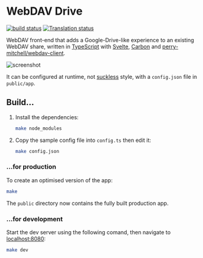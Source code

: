 # WebDAV Drive

[![build status][buildimg]][buildurl]
[![Translation status][transimg]][transurl]

WebDAV front-end that adds a Google-Drive-like experience to an existing WebDAV
share, written in [TypeScript][typescript] with [Svelte][svelte],
[Carbon][carbon] and [perry-mitchell/webdav-client][webdav].

![screenshot](./docs/screenshot.png)

It can be configured at runtime, not [suckless][suckless] style, with a
`config.json` file in `public/app`.

## Build...

1. Install the dependencies:

    ```bash
    make node_modules
    ```

2. Copy the sample config file into `config.ts` then edit it:

    ```bash
    make config.json
    ```

### ...for production

To create an optimised version of the app:

```bash
make
```

The `public` directory now contains the fully built production app.

### ...for development

Start the dev server using the following comand, then navigate to
[localhost:8080](http://localhost:8080):

```bash
make dev
```

[buildimg]: https://github.com/club-1/webdav-drive/actions/workflows/build.yml/badge.svg
[buildurl]: https://github.com/club-1/webdav-drive/actions/workflows/build.yml?query=branch%3Amain
[transimg]: https://hosted.weblate.org/widgets/club-1/-/webdav-drive/svg-badge.svg
[transurl]: https://hosted.weblate.org/translate/club-1/webdav-drive/
[typescript]: https://github.com/microsoft/TypeScript
[svelte]: https://svelte.dev
[carbon]: https://github.com/carbon-design-system/carbon-components-svelte
[webdav]: https://github.com/perry-mitchell/webdav-client
[suckless]: https://suckless.org/
